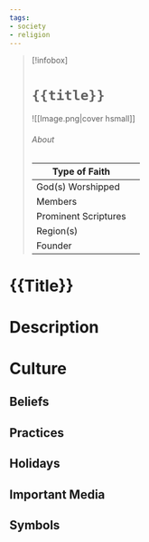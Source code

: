 ```yaml
---
tags:
- society
- religion
---
```

> [!infobox]
> # `{{title}}`
> ![[Image.png|cover hsmall]]
> ###### About
> | Type of Faith |   |
> | ---- | ---- |
> | God(s) Worshipped |  |
> | Members |  |
> | Prominent Scriptures |   |
> | Region(s) |   |
> | Founder |   |
> 
# {{Title}}

# Description

# Culture

## Beliefs

## Practices

## Holidays

## Important Media

## Symbols
